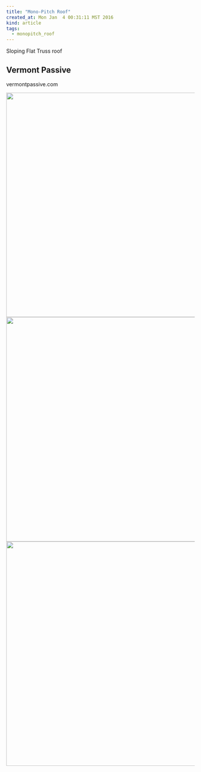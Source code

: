```yaml
---
title: "Mono-Pitch Roof"
created_at: Mon Jan  4 00:31:11 MST 2016
kind: article
tags:
  - monopitch_roof
---
```


Sloping Flat Truss roof

## Vermont Passive

vermontpassive.com

<img src="/assets/images/vermont-passive-exterior-01.jpg" width="600px">

<img src="/assets/images/vermont-passive-exterior-02.jpg" width="600px">

<img src="/assets/images/vermont-passive-roof-from-inside-03.jpg" width="600px">


<!--
html boilerplate
<a href="" target="_blank"></a>
<img src="" width="400px">
-->
